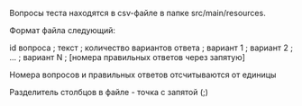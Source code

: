 Вопросы теста находятся в csv-файле в папке src/main/resources.

Формат файла следующий:

id вопроса ; текст ; количество вариантов ответа ; вариант 1 ; вариант 2 ; ... ; вариант N ; [номера правильных ответов через запятую]

Номера вопросов и правильных ответов отсчитываются от единицы

Разделитель столбцов в файле - точка с запятой (;)